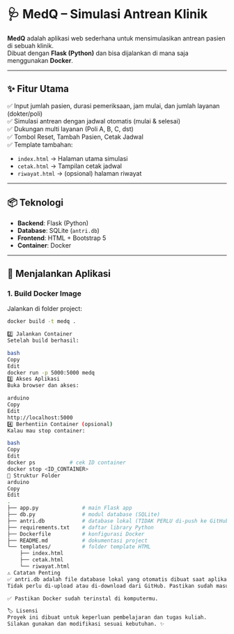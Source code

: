 # 🩺 MedQ – Simulasi Antrean Klinik

**MedQ** adalah aplikasi web sederhana untuk mensimulasikan antrean pasien di sebuah klinik.  
Dibuat dengan **Flask (Python)** dan bisa dijalankan di mana saja menggunakan **Docker**.

---

## ✨ Fitur Utama
✅ Input jumlah pasien, durasi pemeriksaan, jam mulai, dan jumlah layanan (dokter/poli)  
✅ Simulasi antrean dengan jadwal otomatis (mulai & selesai)  
✅ Dukungan multi layanan (Poli A, B, C, dst)  
✅ Tombol Reset, Tambah Pasien, Cetak Jadwal  
✅ Template tambahan:
- `index.html` → Halaman utama simulasi
- `cetak.html` → Tampilan cetak jadwal
- `riwayat.html` → (opsional) halaman riwayat

---

## 📦 Teknologi
- **Backend**: Flask (Python)
- **Database**: SQLite (`antri.db`)
- **Frontend**: HTML + Bootstrap 5
- **Container**: Docker

---

## 🚀 Menjalankan Aplikasi

### 1. Build Docker Image
Jalankan di folder project:
```bash
docker build -t medq .

2️⃣ Jalankan Container
Setelah build berhasil:

bash
Copy
Edit
docker run -p 5000:5000 medq
3️⃣ Akses Aplikasi
Buka browser dan akses:

arduino
Copy
Edit
http://localhost:5000
4️⃣ Berhentiin Container (opsional)
Kalau mau stop container:

bash
Copy
Edit
docker ps           # cek ID container
docker stop <ID_CONTAINER>
📂 Struktur Folder
arduino
Copy
Edit
.
├── app.py              # main Flask app
├── db.py               # modul database (SQLite)
├── antri.db            # database lokal (TIDAK PERLU di-push ke GitHub)
├── requirements.txt    # daftar library Python
├── Dockerfile          # konfigurasi Docker
├── README.md           # dokumentasi project
└── templates/          # folder template HTML
    ├── index.html
    ├── cetak.html
    └── riwayat.html
⚠️ Catatan Penting
✅ antri.db adalah file database lokal yang otomatis dibuat saat aplikasi berjalan.
Tidak perlu di-upload atau di-download dari GitHub. Pastikan sudah masuk ke .gitignore.

✅ Pastikan Docker sudah terinstal di komputermu.

🏷 Lisensi
Proyek ini dibuat untuk keperluan pembelajaran dan tugas kuliah.
Silakan gunakan dan modifikasi sesuai kebutuhan. ✨
